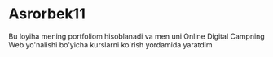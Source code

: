 # Asrorbek11
Bu loyiha mening portfoliom hisoblanadi va men uni Online Digital Campning Web yo'nalishi bo'yicha kurslarni ko'rish yordamida yaratdim
